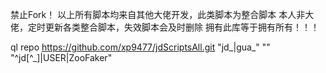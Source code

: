 禁止Fork！
以上所有脚本均来自其他大佬开发，此类脚本为整合脚本
本人非大佬，定时更新各类整合脚本，失效脚本会及时删除
拥有此库等于拥有所有！！！

ql repo https://github.com/xp9477/jdScriptsAll.git "jd_|gua_" "" "^jd[^_]|USER|ZooFaker"	
